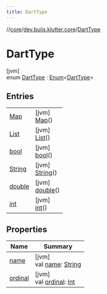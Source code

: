 ```yaml
---
title: DartType
---
```

//[core](../../../index.html)/[dev.buijs.klutter.core](../index.html)/[DartType](index.html)



# DartType



[jvm]\
enum [DartType](index.html) : [Enum](https://kotlinlang.org/api/latest/jvm/stdlib/kotlin/-enum/index.html)&lt;[DartType](index.html)&gt;



## Entries


| | |
|---|---|
| [Map](-map/index.html) | [jvm]<br>[Map](-map/index.html)() |
| [List](-list/index.html) | [jvm]<br>[List](-list/index.html)() |
| [bool](bool/index.html) | [jvm]<br>[bool](bool/index.html)() |
| [String](-string/index.html) | [jvm]<br>[String](-string/index.html)() |
| [double](double/index.html) | [jvm]<br>[double](double/index.html)() |
| [int](int/index.html) | [jvm]<br>[int](int/index.html)() |


## Properties


| Name | Summary |
|---|---|
| [name](../../dev.buijs.klutter.core.config/-yaml-property-type/-int/index.html#-372974862%2FProperties%2F2024159499) | [jvm]<br>val [name](../../dev.buijs.klutter.core.config/-yaml-property-type/-int/index.html#-372974862%2FProperties%2F2024159499): [String](https://kotlinlang.org/api/latest/jvm/stdlib/kotlin/-string/index.html) |
| [ordinal](../../dev.buijs.klutter.core.config/-yaml-property-type/-int/index.html#-739389684%2FProperties%2F2024159499) | [jvm]<br>val [ordinal](../../dev.buijs.klutter.core.config/-yaml-property-type/-int/index.html#-739389684%2FProperties%2F2024159499): [Int](https://kotlinlang.org/api/latest/jvm/stdlib/kotlin/-int/index.html) |

